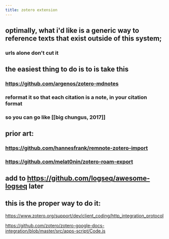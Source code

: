 ```yaml
---
title: zotero extension
---
```


## optimally, what i'd like is a generic way to reference texts that exist outside of this system;
### urls alone don't cut it
## the easiest thing to do is to is take this
### https://github.com/argenos/zotero-mdnotes
### reformat it so that each citation is a note, in your citation format
### so you can go like [[big chungus, 2017]]
## prior art:
### https://github.com/hannesfrank/remnote-zotero-import
### https://github.com/melat0nin/zotero-roam-export
## add to https://github.com/logseq/awesome-logseq later
## this is the proper way to do it: 
https://www.zotero.org/support/dev/client_coding/http_integration_protocol

https://github.com/zotero/zotero-google-docs-integration/blob/master/src/apps-script/Code.js
##
##
